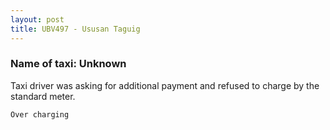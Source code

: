 ```yaml
---
layout: post
title: UBV497 - Ususan Taguig
---
```


### Name of taxi: Unknown

Taxi driver was asking for additional payment and refused to charge by the standard meter.

```Over charging```
